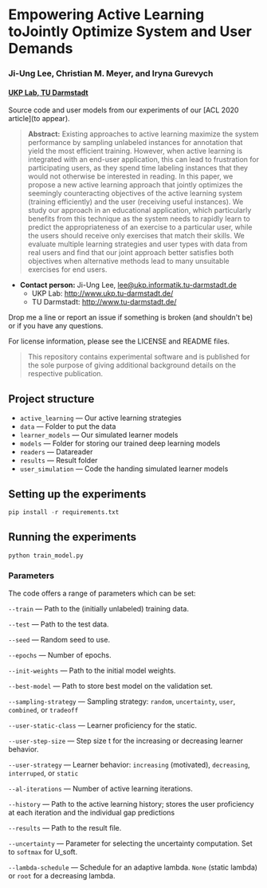 # Empowering Active Learning toJointly Optimize System and User Demands
### Ji-Ung Lee, Christian M. Meyer, and Iryna Gurevych
#### [UKP Lab, TU Darmstadt](https://www.informatik.tu-darmstadt.de/ukp/ukp_home/index.en.jsp)

Source code and user models from our experiments of our [ACL 2020 article](to appear). 

<!--
```
@inproceedings{lee-etal-2019-manipulating,
    title = "Manipulating the Difficulty of C-Tests",
    author = "Lee, Ji-Ung and Schwan, Erik and Meyer, Christian M.",
    booktitle = "Proceedings of the 57th Annual Meeting of the Association for Computational Linguistics",
    month = jul,
    year = "2019",
    address = "Florence, Italy",
    publisher = "Association for Computational Linguistics",
    url = "https://www.aclweb.org/anthology/P19-1035",
    pages = "360--370",
}
```
-->

> **Abstract:** Existing approaches to active learning maximize the system performance by sampling unlabeled instances for annotation that yield the most efficient training. However, when active learning is integrated with an end-user application, this can lead to frustration for participating users, as they spend time labeling instances that they would not otherwise be interested in reading. In this paper, we propose a new active learning approach that jointly optimizes the seemingly counteracting objectives of the active learning system (training efficiently) and the user (receiving useful instances). We study our approach in an educational application, which particularly benefits from this technique as the system needs to rapidly learn to predict the appropriateness of an exercise to a particular user, while the users should receive only exercises that match their skills. We evaluate multiple learning strategies and user types with data from real users and find that our joint approach better satisfies both objectives when alternative methods lead to many unsuitable exercises for end users.

* **Contact person:** Ji-Ung Lee, lee@ukp.informatik.tu-darmstadt.de
    * UKP Lab: http://www.ukp.tu-darmstadt.de/
    * TU Darmstadt: http://www.tu-darmstadt.de/

Drop me a line or report an issue if something is broken (and shouldn't be) or if you have any questions.

For license information, please see the LICENSE and README files.

> This repository contains experimental software and is published for the sole purpose of giving additional background details on the respective publication. 

## Project structure

* `active_learning` &mdash; Our active learning strategies
* `data` &mdash; Folder to put the data
* `learner_models` &mdash; Our simulated learner models
* `models` &mdash; Folder for storing our trained deep learning models
* `readers` &mdash; Datareader
* `results` &mdash; Result folder
* `user_simulation` &mdash; Code the handing simulated learner models 

## Setting up the experiments

```python
pip install -r requirements.txt
```
## Running the experiments

```python
python train_model.py
```
### Parameters
The code offers a range of parameters which can be set:

`--train` &mdash; Path to the (initially unlabeled) training data.

`--test` &mdash; Path to the test data.

`--seed` &mdash; Random seed to use.

`--epochs` &mdash; Number of epochs.

`--init-weights` &mdash; Path to the initial model weights.

`--best-model`  &mdash; Path to store best model on the validation set.

`--sampling-strategy` &mdash; Sampling strategy: `random`, `uncertainty`, `user`, `combined`, or `tradeoff`

`--user-static-class` &mdash; Learner proficiency for the static.

`--user-step-size` &mdash; Step size t for the increasing or decreasing learner behavior. 

`--user-strategy` &mdash; Learner behavior: `increasing` (motivated), `decreasing`, `interruped`, or `static`

`--al-iterations` &mdash; Number of active learning iterations.

`--history`  &mdash; Path to the active learning history; stores the user proficiency at each iteration and the individual gap predictions

`--results`  &mdash; Path to the result file.

`--uncertainty` &mdash; Parameter for selecting the uncertainty computation. Set to `softmax` for U_soft.

`--lambda-schedule` &mdash; Schedule for an adaptive lambda. `None` (static lambda) or `root` for a decreasing lambda.



<!--
## Experiments

### Requirements

* Java 1.7 and higher, Maven (for Java-based experiments)
* Python 2.7 and `virtualenv` (for Python-based experiments)
    * GPU is recommended but not required
* Tested on 64-bit Linux versions
-->



